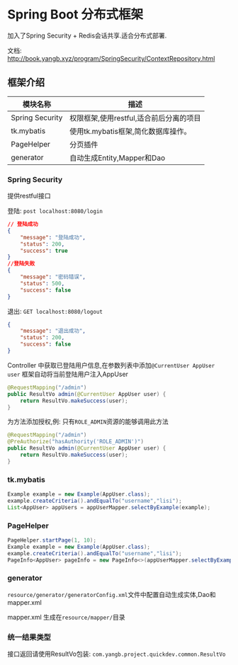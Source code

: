 # Spring Boot 分布式框架 

加入了Spring Security + Redis会话共享.适合分布式部署.

文档: <http://book.yangb.xyz/program/SpringSecurity/ContextRepository.html>

## 框架介绍

|模块名称|描述|
|--- | --- |
|Spring Security|权限框架,使用restful,适合前后分离的项目|
|tk.mybatis|使用tk.mybatis框架,简化数据库操作。|
|PageHelper|分页插件|
|generator|自动生成Entity,Mapper和Dao|

### Spring Security

提供restful接口

登陆: `post localhost:8080/login`
```json
// 登陆成功
{
    "message": "登陆成功",
    "status": 200,
    "success": true
}
//登陆失败
{
    "message": "密码错误",
    "status": 500,
    "success": false
}
```

退出: `GET localhost:8080/logout`
```json
{
    "message": "退出成功",
    "status": 200,
    "success": false
}

```


Controller 中获取已登陆用户信息,在参数列表中添加`@CurrentUser AppUser user` 框架自动将当前登陆用户注入AppUser
```java
@RequestMapping("/admin")
public ResultVo admin(@CurrentUser AppUser user) {
    return ResultVo.makeSuccess(user);
}
```

为方法添加授权,例: 只有`ROLE_ADMIN`资源的能够调用此方法
```java
@RequestMapping("/admin")
@PreAuthorize("hasAuthority('ROLE_ADMIN')")
public ResultVo admin(@CurrentUser AppUser user) {
    return ResultVo.makeSuccess(user);
}
```

### tk.mybatis
```java
Example example = new Example(AppUser.class);
example.createCriteria().andEqualTo("username","lisi");
List<AppUser> appUsers = appUserMapper.selectByExample(example);
```

### PageHelper
```java
PageHelper.startPage(1, 10);
Example example = new Example(AppUser.class);
example.createCriteria().andEqualTo("username","lisi");
PageInfo<AppUser> pageInfo = new PageInfo<>(appUserMapper.selectByExample(example));

```

### generator

`resource/generator/generatorConfig.xml`文件中配置自动生成实体,Dao和mapper.xml

mapper.xml 生成在`resource/mapper/`目录

### 统一结果类型

接口返回请使用ResultVo包装: `com.yangb.project.quickdev.common.ResultVo` 

